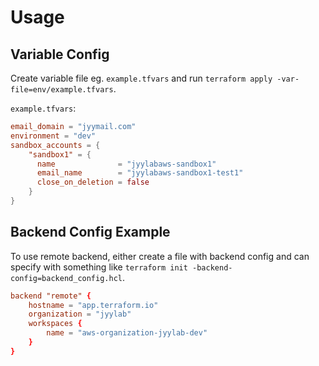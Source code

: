 # Usage

## Variable Config

Create variable file eg. `example.tfvars` and run `terraform apply -var-file=env/example.tfvars`. 

`example.tfvars`:

``` conf
email_domain = "jyymail.com"
environment = "dev"
sandbox_accounts = {
    "sandbox1" = {
      name              = "jyylabaws-sandbox1"
      email_name        = "jyylabaws-sandbox1-test1"
      close_on_deletion = false
    }
}
```

## Backend Config Example

To use remote backend, either create a file with backend config and can specify with something like `terraform init -backend-config=backend_config.hcl`.

``` conf
backend "remote" {
    hostname = "app.terraform.io"
    organization = "jyylab"
    workspaces {
        name = "aws-organization-jyylab-dev"
    }
}
```
